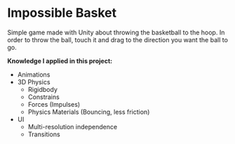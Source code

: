 # Impossible Basket
Simple game made with Unity about throwing the basketball to the hoop. In order to throw the ball, touch it and drag to the direction you want the ball to go.

**Knowledge I applied in this project:**
- Animations
- 3D Physics
  - Rigidbody
  - Constrains
  - Forces (Impulses)
  - Physics Materials (Bouncing, less friction)
- UI
  - Multi-resolution independence
  - Transitions
